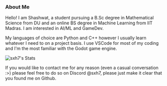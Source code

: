 ### About Me

Hello! I am Shashwat, a student pursuing a B.Sc degree in Mathematical Science from DU and an online BS degree in Machine Learning from IIT Madras.
I am interested in AI/ML and GameDev.

My languages of choice are Python and C++ however I usually learn whatever I need to on a project basis.
I use VSCode for most of my coding and I'm the most familiar with the Godot game engine.


![sxh7's Stats](https://github-readme-stats.vercel.app/api?username=sxh7&show_icons=true&theme=synthwave)


If you would like to contact me for any reason (even a casual conversation :>) please feel free to do so on Discord @sxh7, please just make it clear that you found me on Github.
